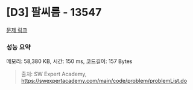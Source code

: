 # [D3] 팔씨름 - 13547 

[문제 링크](https://swexpertacademy.com/main/code/problem/problemDetail.do?contestProbId=AX6PP9G6p1sDFAS9) 

### 성능 요약

메모리: 58,380 KB, 시간: 150 ms, 코드길이: 157 Bytes



> 출처: SW Expert Academy, https://swexpertacademy.com/main/code/problem/problemList.do
